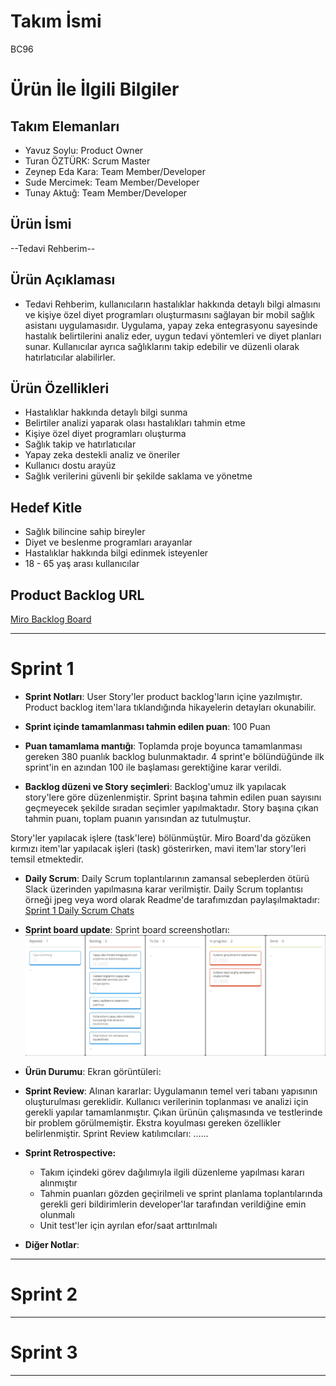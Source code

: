 # **Takım İsmi**

BC96

# Ürün İle İlgili Bilgiler

## Takım Elemanları
 
- Yavuz Soylu: Product Owner
- Turan ÖZTÜRK: Scrum Master
- Zeynep Eda Kara: Team Member/Developer
- Sude Mercimek: Team Member/Developer
- Tunay Aktuğ: Team Member/Developer

## Ürün İsmi

--Tedavi Rehberim--

## Ürün Açıklaması

- Tedavi Rehberim, kullanıcıların hastalıklar hakkında detaylı bilgi almasını ve kişiye özel diyet programları oluşturmasını sağlayan bir mobil sağlık asistanı uygulamasıdır. Uygulama, yapay zeka entegrasyonu sayesinde hastalık belirtilerini analiz eder, uygun tedavi yöntemleri ve diyet planları sunar. Kullanıcılar ayrıca sağlıklarını takip edebilir ve düzenli olarak hatırlatıcılar alabilirler.

## Ürün Özellikleri

- Hastalıklar hakkında detaylı bilgi sunma
- Belirtiler analizi yaparak olası hastalıkları tahmin etme
- Kişiye özel diyet programları oluşturma
- Sağlık takip ve hatırlatıcılar
- Yapay zeka destekli analiz ve öneriler
- Kullanıcı dostu arayüz
- Sağlık verilerini güvenli bir şekilde saklama ve yönetme

## Hedef Kitle

- Sağlık bilincine sahip bireyler
- Diyet ve beslenme programları arayanlar
- Hastalıklar hakkında bilgi edinmek isteyenler
- 18 - 65 yaş arası kullanıcılar

## Product Backlog URL

[Miro Backlog Board](https://miro.com/app/board/uXjVK06_Glo=/?share_link_id=650079859782)

---

# Sprint 1

- **Sprint Notları**: User Story'ler product backlog'ların içine yazılmıştır. Product backlog item'lara tıklandığında hikayelerin detayları okunabilir.

- **Sprint içinde tamamlanması tahmin edilen puan**: 100 Puan

- **Puan tamamlama mantığı**: Toplamda proje boyunca tamamlanması gereken 380 puanlık backlog bulunmaktadır. 4 sprint'e bölündüğünde ilk sprint'in en azından 100 ile başlaması gerektiğine karar verildi.

- **Backlog düzeni ve Story seçimleri**: Backlog'umuz ilk yapılacak story'lere göre düzenlenmiştir. Sprint başına tahmin edilen puan sayısını geçmeyecek şekilde sıradan seçimler yapılmaktadır. Story başına çıkan tahmin puanı, toplam puanın yarısından az tutulmuştur. 

Story'ler yapılacak işlere (task'lere) bölünmüştür. Miro Board'da gözüken kırmızı item'lar yapılacak işleri (task) gösterirken, mavi item'lar story'leri temsil etmektedir.

- **Daily Scrum**: Daily Scrum toplantılarının zamansal sebeplerden ötürü Slack üzerinden yapılmasına karar verilmiştir. Daily Scrum toplantısı örneği jpeg veya word olarak Readme'de tarafımızdan paylaşılmaktadır: [Sprint 1 Daily Scrum Chats](https://github.com/OyunveUygulamaAkademisi/BootcampScrumTemplate/blob/main/ProjectManagement/Sprint1Documents/DailyScrumMeetingNotesSprint1.docx?raw=true)

- **Sprint board update**: Sprint board screenshotları: 
![Backlog 1](https://raw.githubusercontent.com/yvzsylu/Bootcamp96/main/ProjectManagement/Sprint1Documents/backlog1.jpg) 

- **Ürün Durumu**: Ekran görüntüleri:

- **Sprint Review**: 
Alınan kararlar: Uygulamanın temel veri tabanı yapısının oluşturulması gereklidir. Kullanıcı verilerinin toplanması ve analizi için gerekli yapılar tamamlanmıştır. Çıkan ürünün çalışmasında ve testlerinde bir problem görülmemiştir. Ekstra koyulması gereken özellikler belirlenmiştir. Sprint Review katılımcıları: ......

- **Sprint Retrospective:**
  - Takım içindeki görev dağılımıyla ilgili düzenleme yapılması kararı alınmıştır
  - Tahmin puanları gözden geçirilmeli ve sprint planlama toplantılarında gerekli geri bildirimlerin developer'lar tarafından verildiğine emin olunmalı
  - Unit test'ler için ayrılan efor/saat arttırılmalı 

- **Diğer Notlar**:

---

# Sprint 2


---

# Sprint 3

---
